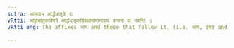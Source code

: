 ```yaml
---
sutra: आयादय आर्द्धधातुके वा
vRtti: आर्द्धधातुकविषये आर्द्धधातुकविवक्षायामायादयः प्रत्यया वा भवन्ति ॥
vRtti_eng: The affixes आय and those that follow it, (i.e. आय, ईयङ् and णिङ्) are optionally added, when it is desired to express one's self with an _ardhadhatuka_ affix.

---
```

